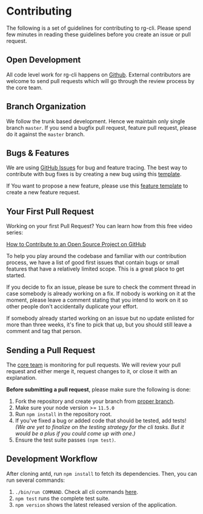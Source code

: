 # Contributing
The following is a set of guidelines for contributing to rg-cli. Please spend few minutes in reading these guidelines before you create an issue or pull request.

## Open Development

All code level work for rg-cli happens on [Github](https://github.com/itchef/rg-cli). External contributors are welcome to send pull requests which will go through the review process by the core team.

## Branch Organization

We follow the trunk based development. Hence we maintain only single branch `master`. If you send a bugfix pull request, feature pull request, please do it against the `master` branch.

## Bugs & Features

We are using [GitHub Issues](https://github.com/itchef/rg-cli/issues) for bug and feature tracing. The best way to contribute with bug fixes is by creating a new bug using this [template](https://github.com/itchef/rg-cli/issues/new?template=1-bug-report.md).

If You want to propose a new feature, please use this [feature template](https://github.com/itchef/rg-cli/issues/new?template=2-feature-request.md) to create a new feature request.

## Your First Pull Request

Working on your first Pull Request? You can learn how from this free video series:

[How to Contribute to an Open Source Project on GitHub](https://egghead.io/courses/how-to-contribute-to-an-open-source-project-on-github)

To help you play around the codebase and familiar with our contribution process, we have a list of good first issues that contain bugs or small features that have a relatively limited scope. This is a great place to get started.

If you decide to fix an issue, please be sure to check the comment thread in case somebody is already working on a fix. If nobody is working on it at the moment, please leave a comment stating that you intend to work on it so other people don't accidentally duplicate your effort.

If somebody already started working on an issue but no update enlisted for more than three weeks, it's fine to pick that up, but you should still leave a comment and tag that person.

## Sending a Pull Request

The [core team](https://github.com/orgs/itchef/people) is monitoring for pull requests. We will review your pull request and either merge it, request changes to it, or close it with an explanation.

**Before submitting a pull request**, please make sure the following is done:

1. Fork the repository and create your branch from [proper branch](#branch-organization).
2. Make sure your node version >= `11.5.0`
3. Run `npm install` in the repository root.
4. If you've fixed a bug or added code that should be tested, add tests! _(We are yet to finalize on the testing strategy for the cli tasks. But it would be a plus if you could come up with one.)_
5. Ensure the test suite passes `(npm test)`.

## Development Workflow

After cloning antd, run `npm install` to fetch its dependencies. Then, you can run several commands:

1. `./bin/run COMMAND`. Check all cli commands [here](https://itchef.github.io/rg-cli/docs/cli-command-new).
2. `npm test` runs the complete test suite.
3. `npm version` shows the latest released version of the application.
